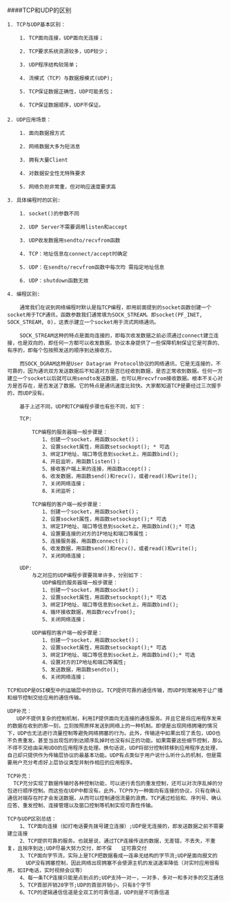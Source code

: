 ####TCP和UDP的区别

    1. TCP与UDP基本区别：
                    
        1. TCP面向连接，UDP面向无连接；
        
        2. TCP要求系统资源较多，UDP较少； 
        
        3. UDP程序结构较简单；
        
        4. 流模式（TCP）与数据报模式(UDP);
        
        5. TCP保证数据正确性，UDP可能丢包；
        
        6. TCP保证数据顺序，UDP不保证。
    　　
    2. UDP应用场景：
    
        1. 面向数据报方式
        
        2. 网络数据大多为短消息
        
        3. 拥有大量Client
        
        4. 对数据安全性无特殊要求
        
        5. 网络负担非常重，但对响应速度要求高
     
    3. 具体编程时的区别:
    
        1. socket()的参数不同
        
        2. UDP Server不需要调用listen和accept
        
        3. UDP收发数据用sendto/recvfrom函数
        
        4. TCP：地址信息在connect/accept时确定
        
        5. UDP：在sendto/recvfrom函数中每次均 需指定地址信息
        
        6. UDP：shutdown函数无效
     
    4. 编程区别:
    
        通常我们在说到网络编程时默认是指TCP编程，即用前面提到的socket函数创建一个socket用于TCP通讯，函数参数我们通常填为SOCK_STREAM。即socket(PF_INET, SOCK_STREAM, 0)，这表示建立一个socket用于流式网络通讯。

        SOCK_STREAM这种的特点是面向连接的，即每次收发数据之前必须通过connect建立连接，也是双向的，即任何一方都可以收发数据，协议本身提供了一些保障机制保证它是可靠的、有序的，即每个包按照发送的顺序到达接收方。
        
        而SOCK_DGRAM这种是User Datagram Protocol协议的网络通讯，它是无连接的，不可靠的，因为通讯双方发送数据后不知道对方是否已经收到数据，是否正常收到数据。任何一方建立一个socket以后就可以用sendto发送数据，也可以用recvfrom接收数据。根本不关心对方是否存在，是否发送了数据。它的特点是通讯速度比较快。大家都知道TCP是要经过三次握手的，而UDP没有。

        基于上述不同，UDP和TCP编程步骤也有些不同，如下：
    
        TCP:
            
            TCP编程的服务器端一般步骤是：
            　　1、创建一个socket，用函数socket()；
            　　2、设置socket属性，用函数setsockopt(); * 可选
            　　3、绑定IP地址、端口等信息到socket上，用函数bind();
            　　4、开启监听，用函数listen()；
            　　5、接收客户端上来的连接，用函数accept()；
            　　6、收发数据，用函数send()和recv()，或者read()和write();
            　　7、关闭网络连接；
            　　8、关闭监听；
            
            TCP编程的客户端一般步骤是：
            　　1、创建一个socket，用函数socket()；
            　　2、设置socket属性，用函数setsockopt();* 可选
            　　3、绑定IP地址、端口等信息到socket上，用函数bind();* 可选
            　　4、设置要连接的对方的IP地址和端口等属性；
            　　5、连接服务器，用函数connect()；
            　　6、收发数据，用函数send()和recv()，或者read()和write();
            　　7、关闭网络连接；
    
        UDP:
            与之对应的UDP编程步骤要简单许多，分别如下： 
            　　UDP编程的服务器端一般步骤是： 
            　　1、创建一个socket，用函数socket()； 
            　　2、设置socket属性，用函数setsockopt();* 可选 
            　　3、绑定IP地址、端口等信息到socket上，用函数bind(); 
            　　4、循环接收数据，用函数recvfrom(); 
            　　5、关闭网络连接； 
            
            UDP编程的客户端一般步骤是： 
            　　1、创建一个socket，用函数socket()； 
            　　2、设置socket属性，用函数setsockopt();* 可选 
            　　3、绑定IP地址、端口等信息到socket上，用函数bind();* 可选 
            　　4、设置对方的IP地址和端口等属性; 
            　　5、发送数据，用函数sendto(); 
            　　6、关闭网络连接；
            
    TCP和UDP是OSI模型中的运输层中的协议。TCP提供可靠的通信传输，而UDP则常被用于让广播和细节控制交给应用的通信传输。
    
    UDP补充：
       UDP不提供复杂的控制机制，利用IP提供面向无连接的通信服务。并且它是将应用程序发来的数据在收到的那一刻，立刻按照原样发送到网络上的一种机制。即使是出现网络拥堵的情况下，UDP也无法进行流量控制等避免网络拥塞的行为。此外，传输途中如果出现了丢包，UDO也不负责重发。甚至当出现包的到达顺序乱掉时也没有纠正的功能。如果需要这些细节控制，那么不得不交给由采用UDO的应用程序去处理。换句话说，UDP将部分控制转移到应用程序去处理，自己却只提供作为传输层协议的最基本功能。UDP有点类似于用户说什么听什么的机制，但是需要用户充分考虑好上层协议类型并制作相应的应用程序。
    
    TCP补充：
      TCP充分实现了数据传输时各种控制功能，可以进行丢包的重发控制，还可以对次序乱掉的分包进行顺序控制。而这些在UDP中都没有。此外，TCP作为一种面向有连接的协议，只有在确认通信对端存在时才会发送数据，从而可以控制通信流量的浪费。TCP通过检验和、序列号、确认应答、重发控制、连接管理以及窗口控制等机制实现可靠性传输。
    
    TCP与UDP区别总结：
        1、TCP面向连接（如打电话要先拨号建立连接）;UDP是无连接的，即发送数据之前不需要建立连接
        2、TCP提供可靠的服务。也就是说，通过TCP连接传送的数据，无差错，不丢失，不重复，且按序到达;UDP尽最大努力交付，即不保   证可靠交付
        3、TCP面向字节流，实际上是TCP把数据看成一连串无结构的字节流;UDP是面向报文的
          UDP没有拥塞控制，因此网络出现拥塞不会使源主机的发送速率降低（对实时应用很有用，如IP电话，实时视频会议等）
        4、每一条TCP连接只能是点到点的;UDP支持一对一，一对多，多对一和多对多的交互通信
        5、TCP首部开销20字节;UDP的首部开销小，只有8个字节
        6、TCP的逻辑通信信道是全双工的可靠信道，UDP则是不可靠信道
